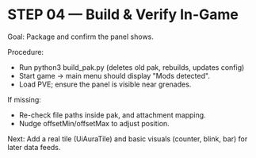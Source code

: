 # STEP 04 — Build & Verify In-Game

Goal: Package and confirm the panel shows.

Procedure:
- Run python3 build_pak.py (deletes old pak, rebuilds, updates config)
- Start game → main menu should display "Mods detected".
- Load PVE; ensure the panel is visible near grenades.

If missing:
- Re-check file paths inside pak, and attachment mapping.
- Nudge offsetMin/offsetMax to adjust position.

Next: Add a real tile (UiAuraTile) and basic visuals (counter, blink, bar) for later data feeds.
